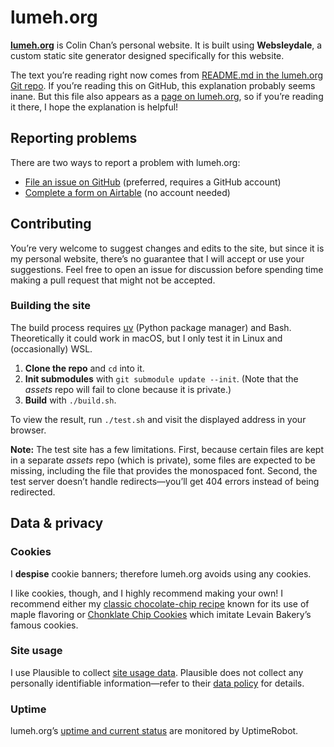 # lumeh.org

[**lumeh.org**] is Colin Chan’s personal website. It is built using
**Websleydale**, a custom static site generator designed specifically
for this website.

[**lumeh.org**]: https://www.lumeh.org/

The text you’re reading right now comes from [README.md in the lumeh.org
Git repo]. If you’re reading this on GitHub, this explanation probably
seems inane. But this file also appears as a [page on lumeh.org], so if
you’re reading it there, I hope the explanation is helpful!

[README.md in the lumeh.org Git repo]: https://github.com/kalgynirae/lumeh.org/blob/main/README.md
[page on lumeh.org]: https://www.lumeh.org/projects/lumeh.org/

## Reporting problems

There are two ways to report a problem with lumeh.org:

* <a href=https://github.com/kalgynirae/lumeh.org/issues/new rel=external target=_blank>File an issue on GitHub</a> (preferred, requires a GitHub account)
* <a href=https://airtable.com/appopNVjvtXgt5gQQ/pagwo1PQB92bHio2c/form rel=external target=_blank>Complete a form on Airtable</a> (no account needed)

## Contributing

You’re very welcome to suggest changes and edits to the site, but since it is my personal website,
there’s no guarantee that I will accept or use your suggestions. Feel free to open an issue for
discussion before spending time making a pull request that might not be accepted.

### Building the site

The build process requires <a href=https://docs.astral.sh/uv/ rel=external target=_blank>uv</a>
(Python package manager) and Bash. Theoretically it could work in macOS, but I only test it in Linux
and (occasionally) WSL.

1. **Clone the repo** and `cd` into it.
2. **Init submodules** with `git submodule update --init`. (Note that the *assets* repo will fail to
   clone because it is private.)
3. **Build** with `./build.sh`.

To view the result, run `./test.sh` and visit the displayed address in
your browser.

<aside class=important>

**Note:** The test site has a few limitations. First, because certain files are kept in a separate
*assets* repo (which is private), some files are expected to be missing, including the file that
provides the monospaced font. Second, the test server doesn’t handle redirects—you’ll get 404 errors
instead of being redirected.

</aside>

## Data & privacy

### Cookies

I **despise** cookie banners; therefore lumeh.org avoids using any cookies.

I like cookies, though, and I highly recommend making your own! I recommend either my [classic
chocolate-chip recipe](/recipes/cookies/) known for its use of maple flavoring or [Chonklate Chip
Cookies](/recipes/chonklate-chip-cookies/) which imitate Levain Bakery’s famous cookies.

### Site usage

I use Plausible to collect <a href=https://plausible.io/lumeh.org rel=external target=_blank>site
usage data</a>. Plausible does not collect any personally identifiable information—refer to their <a
href=https://plausible.io/data-policy rel=external target=_blank>data policy</a> for details.

### Uptime

lumeh.org’s <a href=https://stats.uptimerobot.com/2bTDg6gjOV rel=external target=_blank>uptime and
current status</a> are monitored by UptimeRobot.
